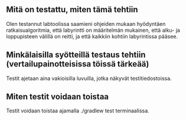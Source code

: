 ## Mitä on testattu, miten tämä tehtiin
Olen testannut labtoolissa saamieni ohjeiden mukaan hyödyntäen ratkaisualgoritmia, että labyrintti on määritelmän mukainen, että alku- ja loppupisteen välillä on reitti, ja että kaikkiin kohtiin labyrintissa pääsee.
## Minkälaisilla syötteillä testaus tehtiin (vertailupainotteisissa töissä tärkeää)
Testit ajetaan aina vakioisilla luvuilla, jotka näkyvät testitiedostoissa. 
## Miten testit voidaan toistaa
Testit voidaan toistaa ajamalla ./gradlew test terminaalissa. 
